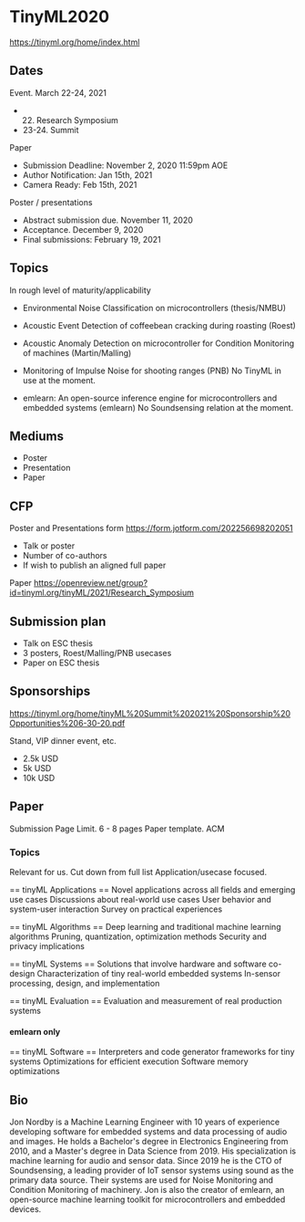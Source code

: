 
# TinyML2020

https://tinyml.org/home/index.html

## Dates

Event. March 22-24, 2021 
- 22. Research Symposium
- 23-24. Summit 

Paper

- Submission Deadline: November 2, 2020 11:59pm AOE
- Author Notification: Jan 15th, 2021
- Camera Ready: Feb 15th, 2021

Poster / presentations

- Abstract submission due. November 11, 2020 
- Acceptance. December 9, 2020
- Final submissions: February 19, 2021


## Topics

In rough level of maturity/applicability

- Environmental Noise Classification on microcontrollers (thesis/NMBU) 
- Acoustic Event Detection of coffeebean cracking during roasting (Roest)
- Acoustic Anomaly Detection on microcontroller for Condition Monitoring of machines (Martin/Malling) 

- Monitoring of Impulse Noise for shooting ranges (PNB)
No TinyML in use at the moment.
- emlearn: An open-source inference engine for microcontrollers and embedded systems (emlearn)
No Soundsensing relation at the moment.

## Mediums
- Poster
- Presentation
- Paper

## CFP

Poster and Presentations form
https://form.jotform.com/202256698202051

- Talk or poster
- Number of co-authors
- If wish to publish an aligned full paper

Paper
https://openreview.net/group?id=tinyml.org/tinyML/2021/Research_Symposium

## Submission plan
- Talk on ESC thesis
- 3 posters, Roest/Malling/PNB usecases
- Paper on ESC thesis

## Sponsorships
https://tinyml.org/home/tinyML%20Summit%202021%20Sponsorship%20Opportunities%206-30-20.pdf

Stand, VIP dinner event, etc.

- 2.5k USD
- 5k USD
- 10k USD

## Paper

Submission Page Limit. 6 - 8 pages
Paper template. ACM

### Topics

Relevant for us. Cut down from full list
Application/usecase focused.

== tinyML Applications ==
Novel applications across all fields and emerging use cases
Discussions about real-world use cases
User behavior and system-user interaction
Survey on practical experiences

== tinyML Algorithms ==
Deep learning and traditional machine learning algorithms
Pruning, quantization, optimization methods
Security and privacy implications

== tinyML Systems ==
Solutions that involve hardware and software co-design
Characterization of tiny real-world embedded systems
In-sensor processing, design, and implementation

== tinyML Evaluation ==
Evaluation and measurement of real production systems

#### emlearn only

== tinyML Software ==
Interpreters and code generator frameworks for tiny systems
Optimizations for efficient execution
Software memory optimizations

## Bio

Jon Nordby is a Machine Learning Engineer with 10 years of experience developing software for embedded systems and data processing of audio and images.
He holds a Bachelor's degree in Electronics Engineering from 2010, and a Master's degree in Data Science from 2019. His specialization is machine learning for audio and sensor data.
Since 2019 he is the CTO of Soundsensing, a leading provider of IoT sensor systems using sound as the primary data source.
Their systems are used for Noise Monitoring and Condition Monitoring of machinery.
Jon is also the creator of emlearn, an open-source machine learning toolkit for microcontrollers and embedded devices.



